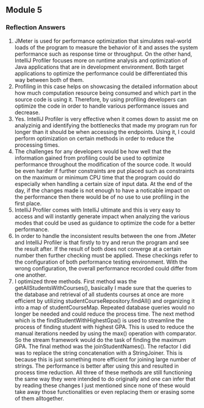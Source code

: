 ## Module 5
### Reflection Answers
1. JMeter is used for performance optimization that simulates real-world loads of the program to measure the behavior of it and asses the system performance such as response time or throughput. On the other hand, IntelliJ Profiler focuses more on runtime analysis and optimization of Java applications that are in development environment. Both target applications to optimize the performance could be differentiated this way between both of them. 
2. Profiling in this case helps on showcasing the detailed information about how much computation resource being consumed and which part in the source code is using it. Therefore, by using profiling developers can optimize the code in order to handle various performance issues and decrease. 
3. Yes. IntelliJ Profiler is very effective when it comes down to assist me on analyzinig and identifying the bottlenecks that made my program run for longer than it should be when accessing the endpoints. Using it, I could perform optimization on certain methods in order to reduce the processing times.
4. The challenges for any developers would be how well that the information gained from profiling could be used to optimize performance throughout the modification of the source code. It would be even harder if further constraints are put placed such as constraints on the maximum or minimum CPU time that the program could do especially when handling a certain size of input data. At the end of the day, if the changes made is not enough to have a noticable impact on the performance then there would be of no use to use profiling in the first place.
5. IntelliJ Profiler comes with IntelliJ ultimate and this is very easy to access and will instantly generate impact when analyzing the various modes that could be used as guidance to optimize the code for a better performance.
6. In order to handle the inconsistent results between the one from JMeter and IntelliJ Profiler is that firstly to try and rerun the program and see the result after. If the result of both does not converge at a certain number then further checking must be applied. These checkings refer to the configuration of both performance testing environment. With the wrong configuration, the overall performance recorded could differ from one another.
7. I optimized three methods. First method was the getAllStudentsWithCourses(), basically I made sure that the queries to the database and retrieval of all students courses at once are more efficient by utilizing studentCourseRepository.findAll() and organizing it into a map of studentCourseMap. Repeated database queries would no longer be needed and could reduce the process time. The next method which is the findStudentWithHighestGpa() is used to streamline the process of finding student with highest GPA. This is used to reduce the manual iterations needed by using the max() operation with comparator. So the stream framework would do the task of finding the maximum GPA. The final method was the joinStudentNames(). The refactor I did was to replace the string concatenation with a StringJoiner. This is because this is just something more efficient for joining large number of strings. The performance is better after using this and resulted in process time reduction. All three of these methods are still functioning the same way they were intended to do originally and one can infer that by reading these changes I just mentioned since none of these would take away those functionalities or even replacing them or erasing some of them alltogether. 